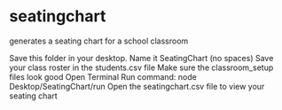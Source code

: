 # seatingchart
generates a seating chart for a school classroom

Save this folder in your desktop. Name it SeatingChart (no spaces)
Save your class roster in the students.csv file
Make sure the classroom_setup files look good
Open Terminal
Run command: node Desktop/SeatingChart/run
Open the seatingchart.csv file to view your seating chart